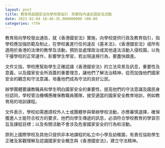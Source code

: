 ```yaml
---
layout: post
title: 教育局就國安法向學校發指引　防範校內違反國安法活動
date: 2021-02-04 18:46:35.000000000 +08:00
categories: rthk
---
```


教育局向學校發出通告，就《香港國安法》實施，向學校提供行政及教育指引，指學校應加強防範及制止，在學校裏進行任何違反《基本法》、《香港國安法》或所有適用於香港的法律的教學及活動，預防並處理政治或其他違法活動入侵校園，以免干擾學校的正常運作，影響學生學習，若出現違規行為，要盡快跟進。

文件又指，學校應幫助學生正確認識《香港國安法》的立法背景及訊息，重要性及意義，以及國家安全所涵蓋的重要理念，讓他們了解法治精神，從而加強他們國家安全的觀念和守法意識，培養他們成為守法的良好公民。

辦學團體要讓教職員和學生明白國家安全的重要性，提高他們的守法意識及國民身份認同，學校管治機構應確保教職員團隊，接受適當的國家安全教育培訓，例如教育局的培訓課程。

文件表示，學校如需邀請校外人士或團體參與舉辦學校活動，亦應審慎選擇，確保獲邀人士能符合校方的要求，他們向學生傳遞的訊息，必須符合學校教育的學習宗旨及課程目標；以及有關活動不會涉及危害國家安全的行為和活動。

原則上國際學校及其他只提供非本地課程的私立中小學及幼稚園，有責任協助學生正確及客觀理解及認識國家安全概念與《香港國安法》，建立守法精神。
